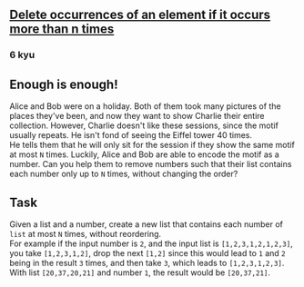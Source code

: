 <h2><a href=https://www.codewars.com/kata/554ca54ffa7d91b236000023/train/python target="_blank">Delete occurrences of an element if it occurs more than n times</a></h2><h3>6 kyu</h3><h2 id="enough-is-enough">Enough is enough!</h2><p>Alice and Bob were on a holiday. Both of them took many pictures of the places they've been, and now they want to show Charlie their entire collection. However, Charlie doesn't like these sessions, since the motif usually repeats. He isn't fond of seeing the Eiffel tower 40 times.<br>He tells them that he will only sit for the session if they show the same motif at most <code>N</code> times. Luckily, Alice and Bob are able to encode the motif as a number. Can you help them to remove numbers such that their list contains each number only up to <code>N</code> times, without changing the order?</p><h2 id="task">Task</h2><p>Given a list and a number, create a new list that contains each number of <code>list</code> at most <code>N</code> times, without reordering.<br>For example if the input number is <code>2</code>, and the input list is <code>[1,2,3,1,2,1,2,3]</code>, you take <code>[1,2,3,1,2]</code>, drop the next <code>[1,2]</code> since this would lead to <code>1</code> and <code>2</code> being in the result <code>3</code> times, and then take <code>3</code>, which leads to <code>[1,2,3,1,2,3]</code>.<br>With list <code>[20,37,20,21]</code> and number <code>1</code>, the result would be <code>[20,37,21]</code>.  </p>